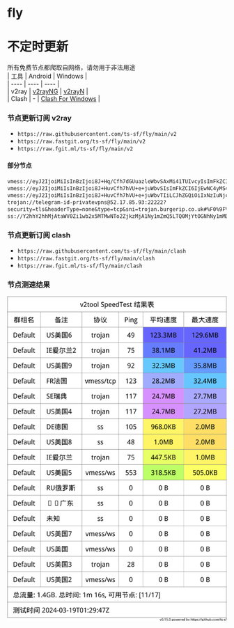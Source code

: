 # fly
# 不定时更新
所有免费节点都爬取自网络，请勿用于非法用途  
|  工具  | Android  | Windows  |  
|  ----  | ----   | ----  |  
| v2ray  | [v2rayNG](https://github.com/2dust/v2rayNG/releases) | [v2rayN](https://github.com/2dust/v2rayN/releases) |  
| Clash  | - | [Clash For Windows](https://github.com/2dust/clashN/releases) | 
  
### 节点更新订阅  v2ray
- `https://raw.githubusercontent.com/ts-sf/fly/main/v2`  
- `https://raw.fastgit.org/ts-sf/fly/main/v2`  
- `https://raw.fgit.ml/ts-sf/fly/main/v2`  
#### 部分节点  
``` 
vmess://eyJ2IjoiMiIsInBzIjoi8J+Hq/Cfh7dGUuazleWbvSAxMi41TUIvcyIsImFkZCI6Im1heC1pcC5oaXJvbWFuNTQ0NS5pciIsInBvcnQiOiIzNTg2IiwiaWQiOiI3NjNkMjk5OS02MzIxLTRlNGEtOWVlYS01NzQ4MjBkMGE1NDciLCJhaWQiOiIwIiwic2N5IjoiY2hhY2hhMjAtcG9seTEzMDUiLCJuZXQiOiJ0Y3AiLCJ0eXBlIjoiaHR0cCIsImhvc3QiOiJzcGVlZHRlc3QubmV0IiwicGF0aCI6Ii9PVUlweHd3bXRwSkdJV3pyYVc3ZGw1IiwidGxzIjoiIiwic25pIjoiIiwidGVzdF9uYW1lIjoiRlLms5Xlm70ifQ==
vmess://eyJ2IjoiMiIsInBzIjoi8J+HuvCfh7hVU+e+juWbvSIsImFkZCI6IjEwNC4yMS4yMjEuMjM1IiwicG9ydCI6IjgwIiwiaWQiOiI3MDIyOTgyZi1kYTRjLTQ4YzktYzY2MC1iMjMxNWFiZGNmN2UiLCJhaWQiOiIwIiwic2N5IjoiYXV0byIsIm5ldCI6IndzIiwidHlwZSI6Im5vbmUiLCJob3N0IjoiYS5wcmFwdDEuaXIiLCJwYXRoIjoiLz9lZD0yMDQ4IiwidGxzIjoiIiwic25pIjoiIiwidGVzdF9uYW1lIjoiVVPnvo7lm70ifQ==
vmess://eyJ2IjoiMiIsInBzIjoi8J+HuvCfh7hVU+e+juWbvTIiLCJhZGQiOiIxNzIuNjcuMTUyLjE3MCIsInBvcnQiOiIyMDUyIiwiaWQiOiI3YTczN2Y0MS1iNzkyLTQyNjAtOTRmZi0zZDg2NGRhNjdiODAiLCJhaWQiOiIwIiwic2N5IjoiYXV0byIsIm5ldCI6IndzIiwidHlwZSI6Im5vbmUiLCJob3N0IjoibWFoaWx1LnNpdGUiLCJwYXRoIjoiLyIsInRscyI6IiIsInNuaSI6IiIsInRlc3RfbmFtZSI6IlVT576O5Zu9MiJ9
trojan://telegram-id-privatevpns@52.17.85.93:22222?security=tls&headerType=none&type=tcp&sni=trojan.burgerip.co.uk#%F0%9F%87%AE%F0%9F%87%AAIE%E7%88%B1%E5%B0%94%E5%85%B02%2024.7MB%2Fs
ss://Y2hhY2hhMjAtaWV0Zi1wb2x5MTMwNTo2ZjkzMjA1Ny1mZmQ5LTQ0MjYtOGNhNy1mMDY1NGJhYmY4NGY=@ddns.olucloud.subapi.cc:50001#%F0%9F%87%A8%F0%9F%87%B3%E5%B9%BF%E4%B8%9C
```
### 节点更新订阅  clash
- `https://raw.githubusercontent.com/ts-sf/fly/main/clash`  
- `https://raw.fastgit.org/ts-sf/fly/main/clash`  
- `https://raw.fgit.ml/ts-sf/fly/main/clash`  

### 节点测速结果
![image](traffic.png)
